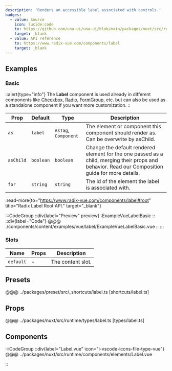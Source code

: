 ```yaml
---
description: 'Renders an accessible label associated with controls.'
badges:
  - value: Source
    icon: lucide:code
    to: https://github.com/una-ui/una-ui/blob/main/packages/nuxt/src/runtime/components/elements/Label.vue
    target: _blank
  - value: API reference
    to: https://www.radix-vue.com/components/label
    target: _blank
---
```


## Examples

### Basic

::alert{type="info"}
  The **Label** component is used already in different components like [Checkbox](checkbox), [Radio](radio), [FormGroup](form-group), etc. but can also be used as a standalone component if you want more customization.
::

| Prop      | Default   | Type                 | Description                                                                                                                                       |
| --------- | --------- | -------------------- | ------------------------------------------------------------------------------------------------------------------------------------------------- |
| `as`      | `label`   | `AsTag`, `Component` | The element or component this component should render as. Can be overwrite by asChild.                                                            |
| `asChild` | `boolean` | `boolean`            | Change the default rendered element for the one passed as a child, merging their props and behavior. Read our Composition guide for more details. |
| `for`     | `string`  | `string`             | The id of the element the label is associated with.                                                                                               |

:read-more{to="https://www.radix-vue.com/components/label#root" title="Radix Label Root API." target="_blank"}

:::CodeGroup
::div{label="Preview" preview}
  :ExampleVueLabelBasic
::
::div{label="Code"}
@@@ ./components/content/examples/vue/label/ExampleVueLabelBasic.vue
::
:::

### Slots

| Name      | Props | Description       |
| --------- | ----- | ----------------- |
| `default` | -     | The content slot. |

## Presets

@@@ ../packages/preset/src/_shortcuts/label.ts [shortcuts/label.ts]

## Props

@@@ ../packages/nuxt/src/runtime/types/label.ts [types/label.ts]

## Components

:::CodeGroup
::div{label="Label.vue" icon="i-vscode-icons-file-type-vue"}
@@@ ../packages/nuxt/src/runtime/components/elements/Label.vue

::
